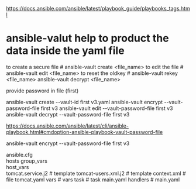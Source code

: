 https://docs.ansible.com/ansible/latest/playbook_guide/playbooks_tags.html

# ansible-valut help to product the data inside the yaml file

to create a secure file # ansible-vault create <file_name>
to edit the file        # ansible-vault edit <file_name>
to reset the oldkey     # ansible-vault rekey <file_name>
ansible-vault decrypt <file_name>

provide password in file (first)

ansible-vault create --vault-id  first v3.yaml
ansible-vault encrypt --vault-password-file first v3
ansible-vault edit --vault-password-file first v3
ansible-vault decrypt --vault-password-file first v3



https://docs.ansible.com/ansible/latest/cli/ansible-playbook.html#cmdoption-ansible-playbook-vault-password-file


ansible-vault encrypt --vault-password-file first v3


ansible.cfg  
hosts 
group_vars  
host_vars               
tomcat.service.j2       # template
tomcat-users.xml.j2     # template
context.xml  		# file 
tomcat.yaml
  vars			# vars
  task			# task main.yaml
  handlers		# main.yaml


